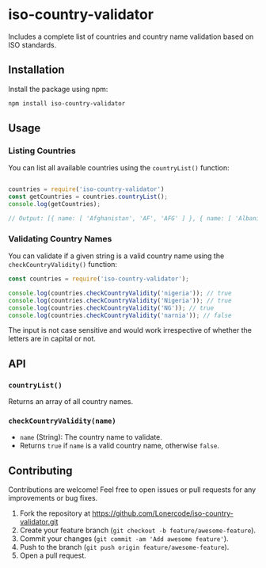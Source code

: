 # iso-country-validator
Includes a complete list of countries and country name validation based on ISO standards.

## Installation

Install the package using npm:

```bash
npm install iso-country-validator
```

## Usage

### Listing Countries

You can list all available countries using the `countryList()` function:

```javascript

countries = require('iso-country-validator')
const getCountries = countries.countryList();
console.log(getCountries);

// Output: [{ name: [ 'Afghanistan', 'AF', 'AFG' ] }, { name: [ 'Albania', 'AL', 'ALB' ] }, ...]

```

### Validating Country Names

You can validate if a given string is a valid country name using the `checkCountryValidity()` function:

```javascript
const countries = require('iso-country-validator');

console.log(countries.checkCountryValidity('nigeria')); // true
console.log(countries.checkCountryValidity('Nigeria')); // true
console.log(countries.checkCountryValidity('NG')); // true
console.log(countries.checkCountryValidity('narnia')); // false
```
The input is not case sensitive and would work irrespective of whether the letters are in capital or not.

## API

### `countryList()`

Returns an array of all country names.

### `checkCountryValidity(name)`

- `name` (String): The country name to validate.
- Returns `true` if `name` is a valid country name, otherwise `false`.

## Contributing

Contributions are welcome! Feel free to open issues or pull requests for any improvements or bug fixes.

1. Fork the repository at https://github.com/Lonercode/iso-country-validator.git
2. Create your feature branch (`git checkout -b feature/awesome-feature`).
3. Commit your changes (`git commit -am 'Add awesome feature'`).
4. Push to the branch (`git push origin feature/awesome-feature`).
5. Open a pull request.

